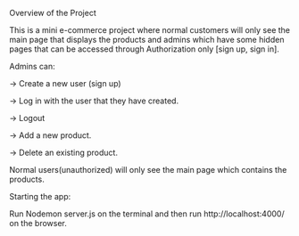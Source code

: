 Overview of the Project

This is a mini e-commerce project where normal customers will only see the main page that displays the products and admins which have some hidden pages that can be accessed through Authorization only [sign up, sign in].

Admins can:

-> Create a new user (sign up)

-> Log in with the user that they have created.

->  Logout

-> Add a new product.

->  Delete an existing product.

Normal users(unauthorized) will only see the main page which contains the products.

 Starting the app:

Run Nodemon server.js on the terminal and then run http://localhost:4000/ on the browser. 
